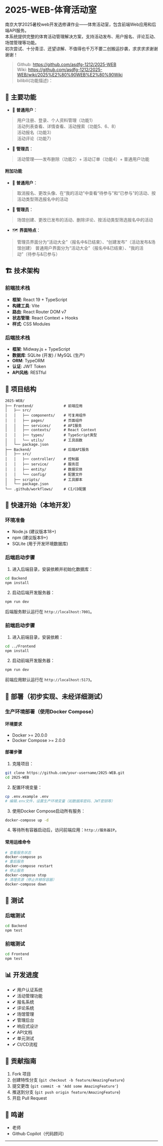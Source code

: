 # 2025-WEB-体育活动室
南京大学2025暑校web开发选修课作业——体育活动室，包含前端Web应用和后端API服务。  
本系统提供完整的体育活动管理解决方案，支持活动发布、用户报名、评论互动、场馆管理等功能。  
初次尝试、十分青涩、还望谅解、不值得也千万不要二创搬运抄袭，求求求求谢谢谢谢！  
>Github: https://github.com/asdfg-1212/2025-WEB  
>Wiki: https://github.com/asdfg-1212/2025-WEB/wiki/2025%E2%80%90WEB%E2%80%90Wiki  
>bilibili(功能描述)： 


## 🎯 主要功能
- 👥 **普通用户**：
>用户注册、登录、个人资料管理（功能1）  
活动列表查看、详情查看、活动搜索（功能5、6、8）  
活动报名（功能3）  
活动评论（功能7）  
- 👑 **管理员**：
>活动管理——发布删除（功能2）+ 活动订单（功能4）+ 普通用户功能
#### 附加功能
- 👥 **普通用户**：
>取消报名、更改头像、在“我的活动”中查看“待参与”和“已参与”的活动、按活动类型筛选报名中的活动
- 👑 **管理员**：
>场馆创建、更改已发布的活动、删除评论、按活动类型筛选报名中的活动
- 🗺 **界面特点**：
>管理员界面分为“活动大全”（报名中&已结束）、“创建发布”（活动发布&场馆创建）
>普通用户界面分为“活动大全”（报名中&已结束）、“我的活动”（待参与&已参与）
## 🏗️ 技术架构
### 前端技术栈
- **框架**: React 19 + TypeScript
- **构建工具**: Vite
- **路由**: React Router DOM v7
- **状态管理**: React Context + Hooks
- **样式**: CSS Modules
### 后端技术栈
- **框架**: Midway.js + TypeScript
- **数据库**: SQLite (开发) / MySQL (生产)
- **ORM**: TypeORM
- **认证**: JWT Token
- **API风格**: RESTful
## 📁 项目结构
```
2025-WEB/
├── Frontend/              # 前端应用
│   ├── src/
│   │   ├── components/    # 可复用组件
│   │   ├── pages/         # 页面组件
│   │   ├── services/      # API服务
│   │   ├── contexts/      # React Context
│   │   ├── types/         # TypeScript类型
│   │   └── utils/         # 工具函数
│   └── package.json
├── Backend/               # 后端API服务
│   ├── src/
│   │   ├── controller/    # 控制器
│   │   ├── service/       # 服务层
│   │   ├── entity/        # 数据实体
│   │   └── config/        # 配置文件
│   ├── scripts/           # 工具脚本
│   └── package.json
└── .github/workflows/     # CI/CD配置
```
## 🚀 快速开始（本地开发）
### 环境准备
- Node.js (建议版本18+)
- npm (建议版本9+)
- SQLite (用于开发环境数据库)
### 后端启动步骤
1. 进入后端目录，安装依赖并初始化数据库：
```bash
cd Backend
npm install
```
2. 启动后端开发服务器：
```bash
npm run dev
```
后端服务默认运行在 `http://localhost:7001`。
### 前端启动步骤
1. 进入前端目录，安装依赖：
```bash
cd ../Frontend
npm install
```
2. 启动前端开发服务器：
```bash
npm run dev
```
前端应用默认运行在 `http://localhost:5173`。
## 🚢 部署（初步实现、未经详细测试）
### 生产环境部署（使用Docker Compose）
#### 环境要求
- Docker >= 20.0.0
- Docker Compose >= 2.0.0
#### 部署步骤
1. 克隆项目：
```bash
git clone https://github.com/your-username/2025-WEB.git
cd 2025-WEB
```
2. 配置环境变量：
```bash
cp .env.example .env
# 编辑.env文件，设置生产环境变量（如数据库密码、JWT密钥等）
```
3. 使用Docker Compose启动所有服务：
```bash
docker-compose up -d
```
4. 等待所有容器启动后，访问前端应用：`http://服务器IP`。
#### 常用运维命令
```bash
# 查看服务状态
docker-compose ps
# 重启服务
docker-compose restart
# 停止服务
docker-compose stop
# 清理资源（停止并移除容器）
docker-compose down
```
## 🧪 测试
### 后端测试
```bash
cd Backend
npm test
```
### 前端测试
```bash
cd Frontend
npm test
```
## 📊 开发进度
- ✔ 用户认证系统
- ✔ 活动管理功能
- ✔ 报名系统
- ✔ 评论系统
- ✔ 场馆管理
- ✔ 管理后台
- ✔ 响应式设计
- ✔ API文档
- ✔ 单元测试
- ✔ CI/CD流程
## 🤝 贡献指南
1. Fork 项目
2. 创建特性分支 (`git checkout -b feature/AmazingFeature`)
3. 提交更改 (`git commit -m 'Add some AmazingFeature'`)
4. 推送到分支 (`git push origin feature/AmazingFeature`)
5. 开启 Pull Request
## 👥 鸣谢
- 老师
- Github Copilot（代码顾问）
---
